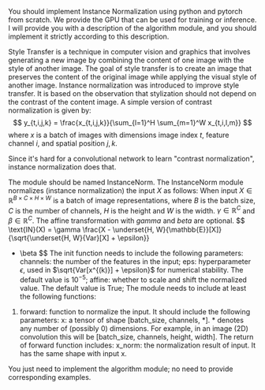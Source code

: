 You should implement Instance Normalization using python and pytorch from scratch. We provide the GPU that can be used for training or inference.
I will provide you with a description of the algorithm module, and you should implement it strictly according to this description. 


Style Transfer is a technique in computer vision and graphics that involves generating a new image by combining the content of one image with the style of another image. The goal of style transfer is to create an image that preserves the content of the original image while applying the visual style of another image.
Instance normalization was introduced to improve style transfer. It is based on the observation that stylization should not depend on the contrast of the content image. A simple version of contrast normalization is given by:
$$
y_{t,i,j,k} = \frac{x_{t,i,j,k}}{\sum_{l=1}^H \sum_{m=1}^W x_{t,i,l,m}}
$$
where $x$ is a batch of images with dimensions image index $t$, feature channel $i$, and spatial position $j, k$.

Since it's hard for a convolutional network to learn "contrast normalization", instance normalization does that.

The module should be named InstanceNorm.
The InstanceNorm module normalizes (instance normalization) the input $X$​ as follows:
When input $X \in \mathbb{R}^{B \times C \times H \times W}$ is a batch of image representations, where $B$ is the batch size, $C$ is the number of channels, $H$ is the height and $W$ is the width. $\gamma \in \mathbb{R}^{C}$ and $\beta \in \mathbb{R}^{C}$. The affine transformation with $gamma$ and $beta$ are optional.
$$
\text{IN}(X) = \gamma
\frac{X - \underset{H, W}{\mathbb{E}}[X]}{\sqrt{\underset{H, W}{Var}[X] + \epsilon}}
+ \beta
$$
The init function needs to include the following parameters:
channels: the number of the features in the input;
eps: hyperparameter $\epsilon$, used in $\sqrt{Var[x^{(k)}] + \epsilon}$ for numerical stability. The default value is $10^{-5}$;
affine: whether to scale and shift the normalized value. The default value is True;
The module needs to include at least the following functions:
1. forward: function to normalize the input. It should include the following parameters:
   x: a tensor of shape [batch_size, channels, *]. * denotes any number of (possibly 0) dimensions. For example, in an image (2D) convolution this will be [batch_size, channels, height, width].
   The return of forward function includes:
   x_norm: the normalization result of input. It has the same shape with input x.

You just need to implement the algorithm module; no need to provide corresponding examples.